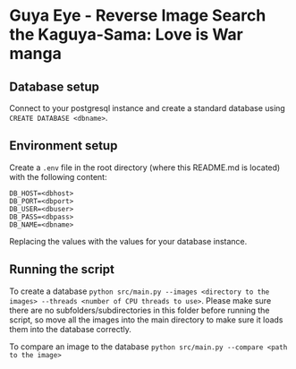 # Guya Eye - Reverse Image Search the **Kaguya-Sama: Love is War** manga

## Database setup
Connect to your postgresql instance and create a standard database using `CREATE DATABASE <dbname>`.

## Environment setup
Create a `.env` file in the root directory (where this README.md is located) with the following content:
```
DB_HOST=<dbhost>
DB_PORT=<dbport>
DB_USER=<dbuser>
DB_PASS=<dbpass>
DB_NAME=<dbname>
```
Replacing the values with the values for your database instance.

## Running the script
To create a database `python src/main.py --images <directory to the images> --threads <number of CPU threads to use>`. Please make sure there are no subfolders/subdirectories in this folder before running the script, so move all the images into the main directory to make sure it loads them into the database correctly.

To compare an image to the database `python src/main.py --compare <path to the image>`